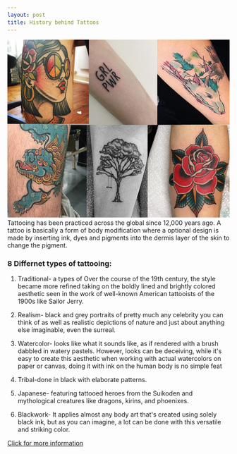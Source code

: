 ```yaml
---
layout: post
title: History behind Tattoos
---
```



![differentkindsoftattoos](/images/IMG_5894.JPG)
Tattooing has been practiced across the global since 12,000 years ago. A tattoo is basically a form of body modification where a optional design is made by inserting ink, dyes and pigments into the dermis layer of the skin to change the pigment.

###  8 Differnet types of tattooing:

 1. Traditional- a types of  Over the course of the 19th century, the style became more refined taking on the boldly lined and brightly colored aesthetic seen in the work of well-known American tattooists of the 1900s like Sailor Jerry.

 2. Realism- black and grey portraits of pretty much any celebrity you can think of as well as realistic depictions of nature and just about anything else imaginable, even the surreal.

 3. Watercolor- looks like what it sounds like, as if rendered with a brush dabbled in watery pastels. However, looks can be deceiving, while it's easy to create this aesthetic when working with actual watercolors on paper or canvas, doing it with ink on the human body is no simple feat 

 4. Tribal-done in black with elaborate patterns.

 5. Japanese- featuring tattooed heroes from the Suikoden and mythological creatures like dragons, kirins, and phoenixes.

 8. Blackwork- It applies almost any body art that's created using solely black ink, but as you can imagine, a lot can be done with this versatile and striking color.


[Click for more information](https://www.tattoodo.com/)
